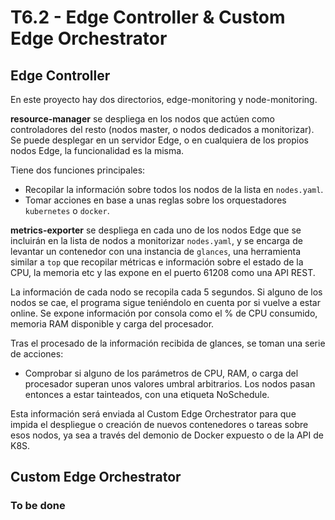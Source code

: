 # T6.2 - Edge Controller & Custom Edge Orchestrator

## Edge Controller
En este proyecto hay dos directorios, edge-monitoring y node-monitoring.

**resource-manager** se despliega en los nodos que actúen como controladores del resto (nodos master, o nodos dedicados a monitorizar). Se puede desplegar en un servidor Edge, o en cualquiera de los propios nodos Edge, la funcionalidad es la misma.

Tiene dos funciones principales:

* Recopilar la información sobre todos los nodos de la lista en `nodes.yaml`.
* Tomar acciones en base a unas reglas sobre los orquestadores `kubernetes` o `docker`.


**metrics-exporter** se despliega en cada uno de los nodos Edge que se incluirán en la lista de nodos a monitorizar `nodes.yaml`, y se encarga de levantar un contenedor con una instancia de `glances`, una herramienta similar a `top` que recopilar métricas e información sobre el estado de la CPU, la memoria etc y las expone en el puerto 61208 como una API REST.


La información de cada nodo se recopila cada 5 segundos. Si alguno de los nodos se cae, el programa sigue teniéndolo en cuenta por si vuelve a estar online. Se expone información por consola como el % de CPU consumido, memoria RAM disponible y carga del procesador.

Tras el procesado de la información recibida de glances, se toman una serie de acciones:
* Comprobar si alguno de los parámetros de CPU, RAM, o carga del procesador superan unos valores umbral arbitrarios. Los nodos pasan entonces a estar tainteados, con una etiqueta NoSchedule.

Esta información será enviada al Custom Edge Orchestrator para que impida el despliegue o creación de nuevos contenedores o tareas sobre esos nodos, ya sea a través del demonio de Docker expuesto o de la API de K8S.

## Custom Edge Orchestrator

### To be done
